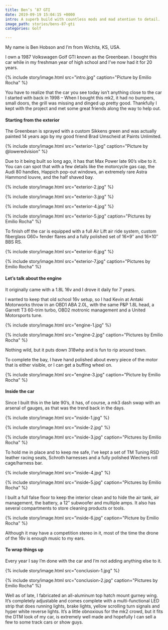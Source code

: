 ```yaml
---
title: Ben’s ’87 GTI
date: 2019-09-19 15:04:15 +0000
intro: A superb build with countless mods and mad atention to detail.
image_path: stories/bens-87-gti
categories: Golf

---
```

My name is Ben Hobson and I’m from Wichita, KS, USA.

I own a 1987 Volkswagen Golf GTI known as the Greenbean. I bought this car while in my freshman year of high school and I’ve now had it for 20 years.

{% include story/image.html
src="intro.jpg"
caption="Picture by Emilio Rocha"
%}

You have to realize that the car you see today isn’t anything close to the car I started with back in 1998 – When I bought this mk2, it had no bumpers, small doors, the grill was missing and dinged up pretty good. Thankfully I kept with the project and met some great friends along the way to help out.

#### Starting from the exterior

The Greenbean is sprayed with a custom Sikkens green and was actually painted 14 years ago by my good friend Brad Umscheid at Paints Unlimited.

{% include story/image.html
src="exterior-1.jpg"
caption="Picture by @loweredvision"
%}

Due to it being built so long ago, it has that Max Power late 90’s vibe to it. You can can spot that with a few details like the motorcycle gas cap, the Audi 80 handles, Happich pop-out windows, an extremely rare Astra Hammond louvre, and the half shaved bay.

{% include story/image.html
src="exterior-2.jpg"
%}

{% include story/image.html
src="exterior-3.jpg"
%}

{% include story/image.html
src="exterior-4.jpg"
%}

{% include story/image.html
src="exterior-5.jpg"
caption="Pictures by Emilio Rocha"
%}

To finish off the car is equipped with a full Air Lift air ride system, custom fiberglass G60+ fender flares and a fully polished set of 16×9″ and 16×10″ BBS RS.

{% include story/image.html
src="exterior-6.jpg"
%}

{% include story/image.html
src="exterior-7.jpg"
caption="Pictures by Emilio Rocha"
%}

#### Let’s talk about the engine

It originally came with a 1.8L 16v and I drove it daily for 7 years.

I wanted to keep that old school 16v setup, so I had Kevin at Antaki Motorworks throw in an OBD1 ABA 2.0L, with the same P&P 1.8L head, a Garrett T3 60-trim turbo, OBD2 motronic management and a United Motorsports tune.

{% include story/image.html
src="engine-1.jpg"
%}

{% include story/image.html
src="engine-2.jpg"
caption="Pictures by Emilio Rocha"
%}

Nothing wild, but it puts down 318whp and is fun to rip around town.

To complete the bay, I have hand polished about every piece of the motor that is either visible, or I can get a buffing wheel on.

{% include story/image.html
src="engine-3.jpg"
caption="Picture by Emilio Rocha"
%}

#### Inside the car

Since I built this in the late 90’s, it has, of course, a mk3 dash swap with an arsenal of gauges, as that was the trend back in the days.

{% include story/image.html
src="inside-1.jpg"
%}

{% include story/image.html
src="inside-2.jpg"
%}

{% include story/image.html
src="inside-3.jpg"
caption="Pictures by Emilio Rocha"
%}

To hold me in place and to keep me safe, I’ve kept a set of TM Tuning RSD leather racing seats, Schroth harnesses and a fully polished Wiechers roll cage/harness bar.

{% include story/image.html
src="inside-4.jpg"
%}

{% include story/image.html
src="inside-5.jpg"
caption="Pictures by Emilio Rocha"
%}

I built a full false floor to keep the interior clean and to hide the air tank, air management, the battery, a 12″ subwoofer and multiple amps. It also has several compartments to store cleaning products or tools.

{% include story/image.html
src="inside-6.jpg"
caption="Picture by Emilio Rocha"
%}

Although it may have a competition stereo in it, most of the time the drone of the 16v is enough music to my ears.

#### To wrap things up

Every year I say I’m done with the car and I’m not adding anything else to it.

{% include story/image.html
src="conclusion-1.jpg"
%}

{% include story/image.html
src="conclusion-2.jpg"
caption="Pictures by Emilio Rocha"
%}

Well as of late, I fabricated an all-aluminum top hatch mount gurney wing. It’s completely adjustable and comes complete with a multi-functional LED strip that does running lights, brake lights, yellow scrolling turn signals and hyper white reverse lights. It’s a little obnoxious for the mk2 crowd, but it fits the DTM look of my car, is extremely well made and hopefully I can sell a few to some track cars or show guys.